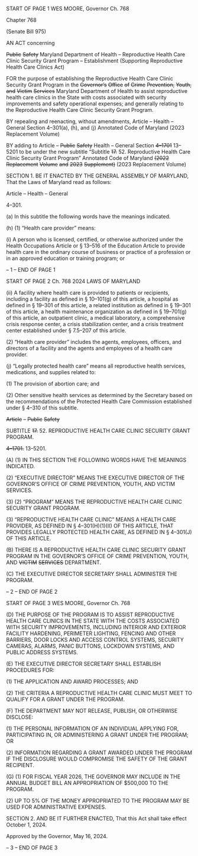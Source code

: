 START OF PAGE 1
WES MOORE, Governor Ch. 768

Chapter 768

(Senate Bill 975)

AN ACT concerning

~~Public~~ ~~Safety~~ Maryland Department of Health – Reproductive Health Care
Clinic Security Grant Program – Establishment
(Supporting Reproductive Health Care Clinics Act)

FOR the purpose of establishing the Reproductive Health Care Clinic Security Grant
Program in the ~~Governor’s~~ ~~Office~~ ~~of~~ ~~Crime~~ ~~Prevention,~~ ~~Youth,~~ ~~and~~ ~~Victim~~ ~~Services~~
Maryland Department of Health to assist reproductive health care clinics in the
State with costs associated with security improvements and safety operational
expenses; and generally relating to the Reproductive Health Care Clinic Security
Grant Program.

BY repealing and reenacting, without amendments,
Article – Health – General
Section 4–301(a), (h), and (j)
Annotated Code of Maryland
(2023 Replacement Volume)

BY adding to
Article – ~~Public~~ ~~Safety~~ Health – General
Section ~~4–1701~~ 13–5201 to be under the new subtitle “Subtitle ~~17.~~ 52. Reproductive
Health Care Clinic Security Grant Program”
Annotated Code of Maryland
~~(2022~~ ~~Replacement~~ ~~Volume~~ ~~and~~ ~~2023~~ ~~Supplement)~~ (2023 Replacement Volume)

SECTION 1. BE IT ENACTED BY THE GENERAL ASSEMBLY OF MARYLAND,
That the Laws of Maryland read as follows:

Article – Health – General

4–301.

(a) In this subtitle the following words have the meanings indicated.

(h) (1) “Health care provider” means:

(i) A person who is licensed, certified, or otherwise authorized under
the Health Occupations Article or § 13–516 of the Education Article to provide health care
in the ordinary course of business or practice of a profession or in an approved education or
training program; or

– 1 –
END OF PAGE 1

START OF PAGE 2
Ch. 768 2024 LAWS OF MARYLAND

(ii) A facility where health care is provided to patients or recipients,
including a facility as defined in § 10–101(g) of this article, a hospital as defined in §
19–301 of this article, a related institution as defined in § 19–301 of this article, a health
maintenance organization as defined in § 19–701(g) of this article, an outpatient clinic, a
medical laboratory, a comprehensive crisis response center, a crisis stabilization center,
and a crisis treatment center established under § 7.5–207 of this article.

(2) “Health care provider” includes the agents, employees, officers, and
directors of a facility and the agents and employees of a health care provider.

(j) “Legally protected health care” means all reproductive health services,
medications, and supplies related to:

(1) The provision of abortion care; and

(2) Other sensitive health services as determined by the Secretary based
on the recommendations of the Protected Health Care Commission established under §
4–310 of this subtitle.

~~Article~~ ~~–~~ ~~Public~~ ~~Safety~~

SUBTITLE ~~17.~~ 52. REPRODUCTIVE HEALTH CARE CLINIC SECURITY GRANT
PROGRAM.

~~4–1701.~~ 13–5201.

(A) (1) IN THIS SECTION THE FOLLOWING WORDS HAVE THE MEANINGS
INDICATED.

(2) “EXECUTIVE DIRECTOR” MEANS THE EXECUTIVE DIRECTOR OF
THE GOVERNOR’S OFFICE OF CRIME PREVENTION, YOUTH, AND VICTIM SERVICES.

(3) (2) “PROGRAM” MEANS THE REPRODUCTIVE HEALTH CARE
CLINIC SECURITY GRANT PROGRAM.

(3) “REPRODUCTIVE HEALTH CARE CLINIC” MEANS A HEALTH CARE
PROVIDER, AS DEFINED IN § 4–301(H)(1)(II) OF THIS ARTICLE, THAT PROVIDES
LEGALLY PROTECTED HEALTH CARE, AS DEFINED IN § 4–301(J) OF THIS ARTICLE.

(B) THERE IS A REPRODUCTIVE HEALTH CARE CLINIC SECURITY GRANT
PROGRAM IN THE GOVERNOR’S OFFICE OF CRIME PREVENTION, YOUTH, AND
~~VICTIM~~ ~~SERVICES~~ DEPARTMENT.

(C) THE EXECUTIVE DIRECTOR SECRETARY SHALL ADMINISTER THE
PROGRAM.

– 2 –
END OF PAGE 2

START OF PAGE 3
WES MOORE, Governor Ch. 768

(D) THE PURPOSE OF THE PROGRAM IS TO ASSIST REPRODUCTIVE HEALTH
CARE CLINICS IN THE STATE WITH THE COSTS ASSOCIATED WITH SECURITY
IMPROVEMENTS, INCLUDING INTERIOR AND EXTERIOR FACILITY HARDENING,
PERIMETER LIGHTING, FENCING AND OTHER BARRIERS, DOOR LOCKS AND ACCESS
CONTROL SYSTEMS, SECURITY CAMERAS, ALARMS, PANIC BUTTONS, LOCKDOWN
SYSTEMS, AND PUBLIC ADDRESS SYSTEMS.

(E) THE EXECUTIVE DIRECTOR SECRETARY SHALL ESTABLISH
PROCEDURES FOR:

(1) THE APPLICATION AND AWARD PROCESSES; AND

(2) THE CRITERIA A REPRODUCTIVE HEALTH CARE CLINIC MUST
MEET TO QUALIFY FOR A GRANT UNDER THE PROGRAM.

(F) THE DEPARTMENT MAY NOT RELEASE, PUBLISH, OR OTHERWISE
DISCLOSE:

(1) THE PERSONAL INFORMATION OF AN INDIVIDUAL APPLYING FOR,
PARTICIPATING IN, OR ADMINISTERING A GRANT UNDER THE PROGRAM; OR

(2) INFORMATION REGARDING A GRANT AWARDED UNDER THE
PROGRAM IF THE DISCLOSURE WOULD COMPROMISE THE SAFETY OF THE GRANT
RECIPIENT.

(G) (1) FOR FISCAL YEAR 2026, THE GOVERNOR MAY INCLUDE IN THE
ANNUAL BUDGET BILL AN APPROPRIATION OF $500,000 TO THE PROGRAM.

(2) UP TO 5% OF THE MONEY APPROPRIATED TO THE PROGRAM MAY
BE USED FOR ADMINISTRATIVE EXPENSES.

SECTION 2. AND BE IT FURTHER ENACTED, That this Act shall take effect
October 1, 2024.

Approved by the Governor, May 16, 2024.

– 3 –
END OF PAGE 3